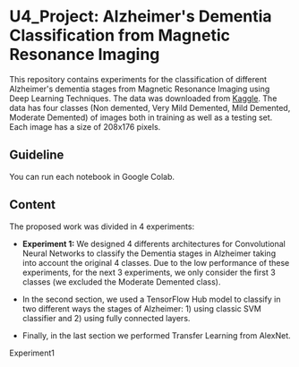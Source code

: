 # U4_Project: Alzheimer's Dementia Classification from Magnetic Resonance Imaging

This repository contains experiments for the classification of different Alzheimer's dementia stages from Magnetic Resonance Imaging using Deep Learning Techniques. The data was downloaded from [Kaggle](https://www.kaggle.com/tourist55/alzheimers-dataset-4-class-of-images). The data has four classes (Non demented, Very Mild Demented, Mild Demented, Moderate Demented) of images both in training as well as a testing set. Each image has a size of 208x176 pixels.

## Guideline
You can run each notebook in Google Colab.

## Content
The proposed work was divided in 4 experiments: 

- **Experiment 1:** We designed 4 differents architectures for Convolutional Neural Networks to classify the Dementia stages in Alzheimer taking into account the original 4 classes. Due to the low performance of these experiments, for the next 3 experiments, we only consider the first 3 classes (we excluded the Moderate Demented class).

- In the second section, we used a TensorFlow Hub model to classify in two different ways the stages of Alzheimer: 1) using classic SVM classifier and 2) using fully connected layers. 

- Finally, in the last section we performed Transfer Learning from AlexNet.

Experiment1
